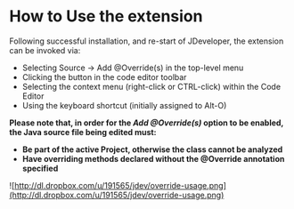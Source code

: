 # How to Use the extension

Following successful installation, and re-start of JDeveloper, the extension can be invoked via:

  * Selecting Source -> Add @Override(s) in the top-level menu
  * Clicking the button in the code editor toolbar
  * Selecting the context menu (right-click or CTRL-click) within the Code Editor
  * Using the keyboard shortcut (initially assigned to Alt-O)

**Please note that, in order for the _Add @Override(s)_ option to be enabled, the Java source file being edited must:**
  * **Be part of the active Project, otherwise the class cannot be analyzed**
  * **Have overriding methods declared without the @Override annotation specified**


![http://dl.dropbox.com/u/191565/jdev/override-usage.png](http://dl.dropbox.com/u/191565/jdev/override-usage.png)